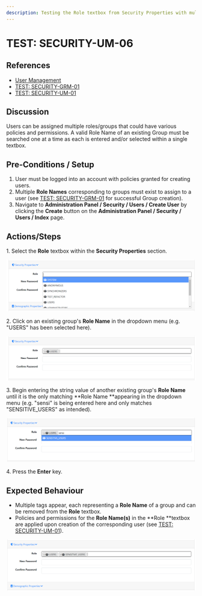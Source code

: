 ```yaml
---
description: Testing the Role textbox from Security Properties with multiple valid roles.
---
```


# TEST: SECURITY-UM-06

## References

* [User Management](../../../../../operations/security-administration/user-management.md)
* [TEST: SECURITY-GRM-01](../group-role-management-tests/test-security-grm-01-1.md)
* [TEST: SECURITY-UM-01](test-security-um-01.md)

## Discussion

Users can be assigned multiple roles/groups that could have various policies and permissions. A valid Role Name of an existing Group must be searched one at a time as each is entered and/or selected within a single textbox.

## Pre-Conditions / Setup

1. User must be logged into an account with policies granted for creating users.
2. Multiple **Role Names** corresponding to groups must exist to assign to a user (see [TEST: SECURITY-GRM-01](../group-role-management-tests/test-security-grm-01-1.md) for successful Group creation).
3. Navigate to **Administration Panel / Security / Users / Create User** by clicking the **Create** button on the **Administration Panel / Security / Users / Index** page.

## Actions/Steps

1\. Select the **Role** textbox within the **Security Properties** section.

![](<../../../../../../.gitbook/assets/image (228).png>)

2\. Click on an existing group's **Role Name** in the dropdown menu (e.g. "USERS" has been selected here).

![](<../../../../../../.gitbook/assets/image (166).png>)

3\. Begin entering the string value of another existing group's **Role Name** until it is the only matching **Role Name **appearing in the dropdown menu (e.g. "sensi" is being entered here and only matches "SENSITIVE_USERS" as intended).

![](<../../../../../../.gitbook/assets/image (139).png>)

4\. Press the **Enter** key.

## Expected Behaviour

* Multiple tags appear, each representing a **Role Name** of a group and can be removed from the **Role** textbox.
* Policies and permissions for the **Role Name(s)** in the **Role **textbox are applied upon creation of the corresponding user (see [TEST: SECURITY-UM-01](test-security-um-01.md)).

![](<../../../../../../.gitbook/assets/image (227).png>)
